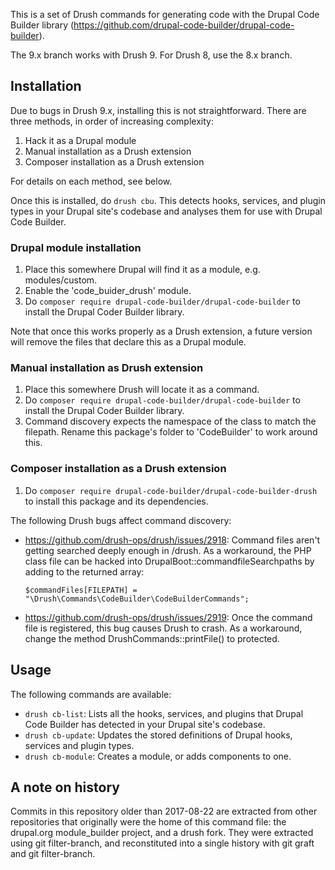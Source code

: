 This is a set of Drush commands for generating code with the Drupal Code Builder
library (https://github.com/drupal-code-builder/drupal-code-builder).

The 9.x branch works with Drush 9. For Drush 8, use the 8.x branch.

## Installation

Due to bugs in Drush 9.x, installing this is not straightforward. There are
three methods, in order of increasing complexity:

1. Hack it as a Drupal module
2. Manual installation as a Drush extension
3. Composer installation as a Drush extension

For details on each method, see below.

Once this is installed, do `drush cbu`. This detects hooks, services, and plugin
types in your Drupal site's codebase and analyses them for use with Drupal Code
Builder.

### Drupal module installation

1. Place this somewhere Drupal will find it as a module, e.g. modules/custom.
2. Enable the 'code_buider_drush' module.
3. Do `composer require drupal-code-builder/drupal-code-builder` to install the
   Drupal Coder Builder library.

Note that once this works properly as a Drush extension, a future version will
remove the files that declare this as a Drupal module.

### Manual installation as Drush extension

1. Place this somewhere Drush will locate it as a command.
2. Do `composer require drupal-code-builder/drupal-code-builder` to install the
   Drupal Coder Builder library.
3. Command discovery expects the namespace of the class to match the filepath.
   Rename this package's folder to 'CodeBuilder' to work around this.

### Composer installation as a Drush extension

1. Do `composer require drupal-code-builder/drupal-code-builder-drush` to
   install this package and its dependencies.

The following Drush bugs affect command discovery:

- https://github.com/drush-ops/drush/issues/2918: Command files aren't getting
  searched deeply enough in /drush. As a workaround, the PHP class file can be
  hacked into DrupalBoot::commandfileSearchpaths by adding to
  the returned array:
  ```
  $commandFiles[FILEPATH] = "\Drush\Commands\CodeBuilder\CodeBuilderCommands";
  ```
- https://github.com/drush-ops/drush/issues/2919: Once the command file is
  registered, this bug causes Drush to crash. As a workaround, change the method
  DrushCommands::printFile() to protected.


## Usage

The following commands are available:

- `drush cb-list`: Lists all the hooks, services, and plugins that Drupal Code
  Builder has detected in your Drupal site's codebase.
- `drush cb-update`: Updates the stored definitions of Drupal hooks, services
  and plugin types.
- `drush cb-module`: Creates a module, or adds components to one.

## A note on history

Commits in this repository older than 2017-08-22 are extracted from other
repositories that originally were the home of this command file: the drupal.org
module_builder project, and a drush fork.
They were extracted using git filter-branch, and reconstituted into a single
history with git graft and git filter-branch.
